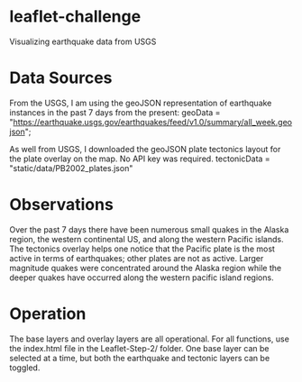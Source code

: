 # leaflet-challenge
Visualizing earthquake data from USGS

# Data Sources
From the USGS, I am using the geoJSON representation of earthquake instances in the past 7 days from the present:
geoData = "https://earthquake.usgs.gov/earthquakes/feed/v1.0/summary/all_week.geojson";

As well from USGS, I downloaded the geoJSON plate tectonics layout for the plate overlay on the map.  No API key was required.
tectonicData = "static/data/PB2002_plates.json"

# Observations
Over the past 7 days there have been numerous small quakes in the Alaska region, the western continental US, and along the western Pacific islands.  The tectonics overlay helps one notice that the Pacific plate is the most active in terms of earthquakes; other plates are not as active.  Larger magnitude quakes were concentrated around the Alaska region while the deeper quakes have occurred along the western pacific island regions.

# Operation
The base layers and overlay layers are all operational. For all functions, use the index.html file in the Leaflet-Step-2/ folder.  One base layer can be selected at a time, but both the earthquake and tectonic layers can be toggled.
